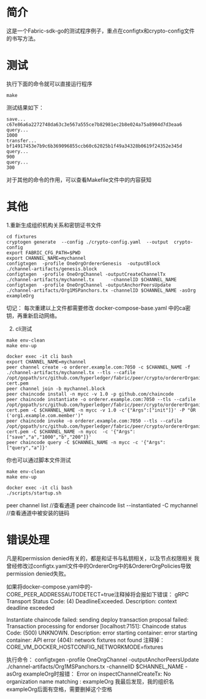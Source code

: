 # 简介

这是一个Fabric-sdk-go的测试程序例子，重点在configtx和crypto-config文件的书写方法。

# 测试

执行下面的命令就可以直接运行程序
```
make 
```
测试结果如下：
```
save...
c67e86a6a2272748da63c3e567a555ce7b82981ec2b8e024a75a8904d7d3eaa6
query...
1000
transfer...
bf14917453e7b9c6b369096855ccb60c62025b1f49a34328b0619f24352e345d
query...
900
query...
300
```

对于其他的命令的作用，可以查看Makefile文件中的内容获知

# 其他

1.重新生成组织机构关系和密钥证书文件
```
cd fixtures
cryptogen generate  --config ./crypto-config.yaml  --output  crypto-config
export FABRIC_CFG_PATH=$PWD
export CHANNEL_NAME=mychannel
configtxgen  -profile OneOrgOrdererGenesis  -outputBlock     ./channel-artifacts/genesis.block
configtxgen  -profile OneOrgChannel -outputCreateChannelTx   ./channel-artifacts/mychannel.tx      -channelID $CHANNEL_NAME
configtxgen  -profile OneOrgChannel -outputAnchorPeersUpdate ./channel-artifacts/Org1MSPanchors.tx -channelID $CHANNEL_NAME -asOrg exampleOrg
```
切记：
每次重建以上文件都需要修改 docker-compose-base.yaml 中的ca密钥，再重新启动网络。

2. cli测试
```
make env-clean
make env-up

docker exec -it cli bash
export CHANNEL_NAME=mychannel
peer channel create -o orderer.example.com:7050 -c $CHANNEL_NAME -f ./channel-artifacts/mychannel.tx --tls --cafile /opt/gopath/src/github.com/hyperledger/fabric/peer/crypto/ordererOrganizations/example.com/orderers/orderer.example.com/msp/tlscacerts/tlsca.example.com-cert.pem
peer channel join -b mychannel.block
peer chaincode install -n mycc -v 1.0 -p github.com/chaincode
peer chaincode instantiate -o orderer.example.com:7050 --tls --cafile /opt/gopath/src/github.com/hyperledger/fabric/peer/crypto/ordererOrganizations/example.com/orderers/orderer.example.com/msp/tlscacerts/tlsca.example.com-cert.pem -C $CHANNEL_NAME -n mycc -v 1.0 -c'{"Args":["init"]}' -P "OR ('org1.example.com.member')"
peer chaincode invoke -o orderer.example.com:7050 --tls --cafile /opt/gopath/src/github.com/hyperledger/fabric/peer/crypto/ordererOrganizations/example.com/orderers/orderer.example.com/msp/tlscacerts/tlsca.example.com-cert.pem -C $CHANNEL_NAME -n mycc  -c '{"Args":["save","a","1000","b","200"]}'
peer chaincode query -C $CHANNEL_NAME -n mycc -c '{"Args":["query","a"]}' 
```
你也可以通过脚本文件测试
```
make env-clean
make env-up

docker exec -it cli bash
./scripts/startup.sh

```

peer channel list //查看通道
peer chaincode list --instantiated -C mychannel  //查看通道中被安装的链码

# 错误处理



凡是和permission denied有关的，都是和证书与私钥相关，以及节点权限相关
我曾经修改过configtx.yaml文件中的OrdererOrg中的&OrdererOrgPolicies导致permission denied失败。


如果将docker-compose.yaml中的- CORE_PEER_ADDRESSAUTODETECT=true注释掉将会报如下错误：
gRPC Transport Status Code: (4) DeadlineExceeded. Description: context deadline exceeded


Instantiate chaincode failed: sending deploy transaction proposal failed: Transaction processing for endorser [localhost:7151]: Chaincode status Code: (500) UNKNOWN. Description: error starting container: error starting container: API error (404): network fixtures not found
注释掉：CORE_VM_DOCKER_HOSTCONFIG_NETWORKMODE=fixtures


执行命令： configtxgen  -profile OneOrgChannel -outputAnchorPeersUpdate ./channel-artifacts/Org1MSPanchors.tx -channelID $CHANNEL_NAME -asOrg exampleOrg时报错：
Error on inspectChannelCreateTx: No organization name matching : exampleOrg
我最后发现，我的组织名exampleOrg后面有空格，需要删掉这个空格